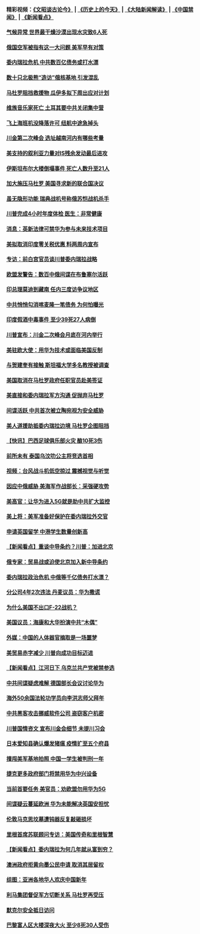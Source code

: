 #### 精彩视频：[《文昭谈古论今》](http://45.76.195.252/wenzhao) | [《历史上的今天》](http://45.76.195.252/today-in-history) | [《大陆新闻解读》](http://45.76.195.252/ntdtv-comedy) | [《中国禁闻》](http://45.76.195.252/ntdtv-news) | [《新闻看点》](http://45.76.195.252/news-insight) 

 #### [气候异常 世界最干燥沙漠出现水灾致6人死](../pages/nsc418/n11037220.md?t=02110931) 

#### [俄国空军被指有这一大问题 美军早有对策](../pages/nsc418/n11036963.md?t=02110931) 

#### [委内瑞拉危机 中共数百亿债务或打水漂](../pages/nsc418/n11036297.md?t=02110931) 

#### [数十只北极熊“造访”俄核基地 引发混乱](../pages/nsc418/n11036150.md?t=02110931) 

#### [马杜罗阻挡救援物 瓜伊多拟下周出应对计划](../pages/nsc418/n11035966.md?t=02110931) 

#### [维族音乐家死亡 土耳其要中共关闭集中营](../pages/nsc418/n11035904.md?t=02110931) 

#### [飞上海班机没降落许可 纽航中途急掉头](../pages/nsc418/n11035882.md?t=02110931) 

#### [川金第二次峰会 选址越南河内有哪些考量](../pages/nsc418/n11034808.md?t=02110931) 

#### [美支持的叙利亚力量对IS残余发动最后进攻](../pages/nsc418/n11035640.md?t=02110931) 

#### [伊斯坦布尔大楼倒塌事件 死亡人数升至21人](../pages/nsc418/n11035758.md?t=02110931) 

#### [加大施压马杜罗 美国寻求新的联合国决议](../pages/nsc418/n11035619.md?t=02110931) 

#### [虽无隐形功能 瑞典战机号称俄苏恺战机杀手](../pages/nsc418/n11035282.md?t=02110931) 

#### [川普完成4小时年度体检 医生：非常健康](../pages/nsc418/n11034715.md?t=02110931) 

#### [消息：英新法律可禁华为参与未来技术项目](../pages/nsc418/n11034647.md?t=02110931) 

#### [美拟取消印度零关税优惠 料两周内宣布](../pages/nsc418/n11034785.md?t=02110931) 

#### [专访：前白宫官员谈川普委内瑞拉战略](../pages/nsc418/n11032742.md?t=02110931) 

#### [欧盟发警告：数百中俄间谍在布鲁塞尔活跃](../pages/nsc418/n11034561.md?t=02110931) 

#### [印总理莫迪到藏南 任内三度访争议地区](../pages/nsc418/n11034513.md?t=02110931) 

#### [中共悄悄勾消喀麦隆一笔债务 为何怕曝光](../pages/nsc418/n11029114.md?t=02110931) 

#### [印度假酒中毒事件 至少39死27人病倒](../pages/nsc418/n11034259.md?t=02110931) 

#### [川普宣布：川金二次峰会月底在河内举行](../pages/nsc418/n11034200.md?t=02110931) 

#### [美驻欧大使：用华为技术或面临美国反制](../pages/nsc418/n11033036.md?t=02110931) 

#### [与贺建奎有接触 斯坦福大学多名教授被调查](../pages/nsc418/n11033215.md?t=02110931) 

#### [美国取消在马杜罗政府任职官员赴美签证](../pages/nsc418/n11033030.md?t=02110931) 

#### [美直接和委内瑞拉军方沟通 促抛弃马杜罗](../pages/nsc418/n11032973.md?t=02110931) 

#### [间谍活跃 中共首次被立陶宛视为安全威胁](../pages/nsc418/n11032894.md?t=02110931) 

#### [美人道援助抵委内瑞拉边境 马杜罗企图阻挡](../pages/nsc418/n11032425.md?t=02110931) 

#### [【快讯】巴西足球俱乐部火灾 酿10死3伤](../pages/nsc418/n11032432.md?t=02110931) 

#### [前所未有 泰国乌汶叻公主将竞选首相](../pages/nsc418/n11032312.md?t=02110931) 

#### [视频：台风战斗机低空掠过 震撼视觉与听觉](../pages/nsc418/n11032320.md?t=02110931) 

#### [因应中俄威胁 美海军作战部长：采强硬攻势](../pages/nsc418/n11032214.md?t=02110931) 

#### [美高官：让华为进入5G就是助中共扩大监控](../pages/nsc418/n11031398.md?t=02110931) 

#### [美上将：美军准备好保护在委内瑞拉外交官](../pages/nsc418/n11031207.md?t=02110931) 

#### [申请英国留学 中港学生数量创新高](../pages/nsc418/n11031065.md?t=02110931) 

#### [【新闻看点】重谈中导条约？川普：加进北京](../pages/nsc418/n11031006.md?t=02110931) 

#### [俄专家：贸易战或迫使北京加入新中导条约](../pages/nsc418/n11031121.md?t=02110931) 

#### [委内瑞拉政治危机 中俄等千亿债务打水漂？](../pages/nsc418/n11030947.md?t=02110931) 

#### [分公司4年2次违法 丹麦议员：华为撒谎](../pages/nsc418/n11030843.md?t=02110931) 

#### [为什么美国不出口F-22战机？](../pages/nsc418/n11030207.md?t=02110931) 

#### [美国议员：海康和大华扮演中共“木偶”](../pages/nsc418/n11029708.md?t=02110931) 

#### [外媒：中国的人体器官摘取是一场噩梦](../pages/nsc418/n11028665.md?t=02110931) 

#### [美贸易赤字减少 川普向成功目标迈进](../pages/nsc418/n11028907.md?t=02110931) 

#### [【新闻看点】江河日下 乌克兰共产党被禁参选](../pages/nsc418/n11028799.md?t=02110931) 

#### [中共间谍疑虑难解 德国部长会议讨论华为](../pages/nsc418/n11028800.md?t=02110931) 

#### [海外50余国法轮功学员向李洪志师父拜年](../pages/nsc418/n11010610.md?t=02110931) 

#### [中共黑客攻击挪威软件公司 盗窃客户机密](../pages/nsc418/n11028364.md?t=02110931) 

#### [川普国情咨文 宣布川金会细节 未提川习会](../pages/nsc418/n11027745.md?t=02110931) 

#### [日本爱知县确认爆发猪瘟 疫情扩至五个府县](../pages/nsc418/n11027747.md?t=02110931) 

#### [擅闯美军基地拍照 中国一学生被判刑一年](../pages/nsc418/n11026750.md?t=02110931) 

#### [捷克更多政府部门将禁用华为中兴设备](../pages/nsc418/n11026591.md?t=02110931) 

#### [当前首要任务 美官员：劝欧盟勿用华为5G](../pages/nsc418/n11026496.md?t=02110931) 

#### [间谍疑云蔓延欧洲 华为未能解决英国安担忧](../pages/nsc418/n11026440.md?t=02110931) 

#### [伦敦马克思坟墓遭钝器反复敲砸损坏](../pages/nsc418/n11026332.md?t=02110931) 

#### [里根首席苏联顾问专访：美国传奇和里根智慧](../pages/nsc418/n10994668.md?t=02110931) 

#### [【新闻看点】委内瑞拉为何几年就从富到穷？](../pages/nsc418/n11026084.md?t=02110931) 

#### [澳洲政府拒黄向墨公民申请 取消其居留权](../pages/nsc418/n11026280.md?t=02110931) 

#### [组图：亚洲各地华人欢庆中国新年](../pages/nsc418/n11026068.md?t=02110931) 

#### [利马集团督促军方切断关系 马杜罗再受压](../pages/nsc418/n11026011.md?t=02110931) 

#### [默克尔安全抵日访问](../pages/nsc418/n11025775.md?t=02110931) 

#### [巴黎富人区大楼深夜大火 至少8死30人受伤](../pages/nsc418/n11025606.md?t=02110931) 

